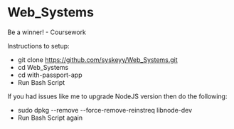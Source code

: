 # Web_Systems
Be a winner! - Coursework

Instructions to setup:
- git clone https://github.com/syskeyy/Web_Systems.git
- cd Web_Systems
- cd with-passport-app
- Run Bash Script

If you had issues like me to upgrade NodeJS version then do the following:
- sudo dpkg --remove --force-remove-reinstreq libnode-dev
- Run Bash Script again
